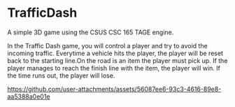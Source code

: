 # TrafficDash
A simple 3D game using the CSUS CSC 165 TAGE engine.

In the Traffic Dash game, you will control a player and try to avoid the incoming traffic.
Everytime a vehicle hits the player, the player will be reset back to the starting line.On the road
is an item the player must pick up. If the player manages to reach the finish line with the item,
the player will win. If the time runs out, the player will lose.







https://github.com/user-attachments/assets/56087ee6-93c3-4616-89e8-aa5388a0e01e


